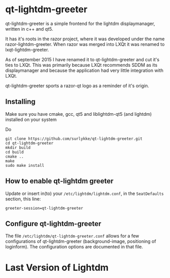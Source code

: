 # qt-lightdm-greeter

qt-lightdm-greeter is a simple frontend for the lightdm displaymanager, written in c++ and qt5.

It has it's roots in the razor project, where it was developed under the name razor-lightdm-greeter. When razor was merged into LXQt it was renamed to lxqt-lightdm-greeter.

As of september 2015 I have renamed it to qt-lightdm-greeter and cut it's ties to LXQt. This was primarily because LXQt recommends SDDM as its displaymanager and because the application had very little integration with LXQt. 

qt-lightdm-greeter sports a razor-qt logo as a reminder of it's origin.

## Installing

Make sure you have cmake, gcc, qt5 and liblightdm-qt5 (and lightdm) installed on your system

Do
    
```shell
git clone https://github.com/surlykke/qt-lightdm-greeter.git
cd qt-lightdm-greeter
mkdir build
cd build
cmake ..
make 
sudo make install
```

## How to enable qt-lightdm greeter

Update or insert in(to) your `/etc/lightdm/lightdm.conf`, in the `SeatDefaults` section, this line:

    greeter-session=qt-lightdm-greeter

## Configure qt-lightdm-greeter

The file `/etc/lightdm/qt-lightdm-greeter.conf` allows for a 
few configurations of qt-lightdm-greeter (background-image, positioning of loginform). 
The configuration options are documented in that file.

# Last Version of Lightdm
